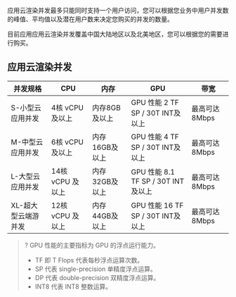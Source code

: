 应用云渲染并发最多只能同时支持一个用户访问，您可以根据您业务中用户并发数的峰值、平均值以及潜在用户数来决定您购买的并发的数量。

目前应用应用云渲染并发覆盖中国大陆地区以及北美地区，您可以根据您的需要进行购买。

## 应用云渲染并发

| 并发规格    | CPU    | 内存    | GPU    | 带宽    |
| --------- | --------- | --------- | --------- | --------- |
| S-小型云应用并发    | 4核 vCPU 及以上  | 内存8GB及以上  | GPU 性能 2 TF SP / 30T INT及以上   | 最高可达8Mbps |
| M-中型云应用并发    | 6核 vCPU 及以上  | 内存16GB及以上 | GPU 性能 4 TF SP / 30T INT及以上   | 最高可达8Mbps |
| L-大型云应用并发    | 14核 vCPU 及以上 | 内存32GB及以上 | GPU 性能 8.1 TF SP / 30T INT及以上 | 最高可达8Mbps |
| XL-超大型云端游并发 | 12核 vCPU 及以上 | 内存44GB及以上 | GPU 性能 16 TF SP / 30T INT及以上  | 最高可达8Mbps |

>? GPU 性能的主要指标为 GPU 的浮点运行能力。
>- TF 即 T Flops 代表每秒浮点运算次数。
>- SP 代表 single-precision 单精度浮点运算。
>- DP 代表 double-precision 双精度浮点运算。
>- INT8 代表 INT8 整数运算。